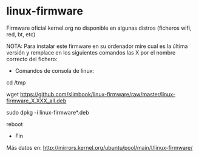 # linux-firmware
Firmware oficial kernel.org no disponible en algunas distros (ficheros wifi, red, bt, etc)

NOTA: Para instalar este firmware en su ordenador mire cual es la última versión y remplace en los siguientes comandos las X por el nombre correcto del fichero:

- Comandos de consola de linux:

cd /tmp

wget https://github.com/slimbook/linux-firmware/raw/master/linux-firmware_X.XXX_all.deb

sudo dpkg -i linux-firmware*.deb

reboot

- Fin 


Más datos en: http://mirrors.kernel.org/ubuntu/pool/main/l/linux-firmware/
